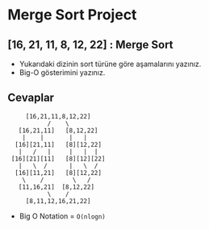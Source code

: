# Merge Sort Project

## [16, 21, 11, 8, 12, 22] : Merge Sort

* Yukarıdaki dizinin sort türüne göre aşamalarını yazınız.
* Big-O gösterimini yazınız.

## Cevaplar 
```
     [16,21,11,8,12,22]
           /    \
   [16,21,11]   [8,12,22]
    |    |       |   |
  [16][21,11]   [8][12,22]
   |   /   |     |   |  |
 [16][21][11]   [8][12][22]
   |   \  /      |   \  /
  [16][11,21]   [8][12,22]
    \    /        \   /
   [11,16,21]  [8,12,22]
           \    /
     [8,11,12,16,21,22]
```
* Big O Notation = `O(nlogn)`
